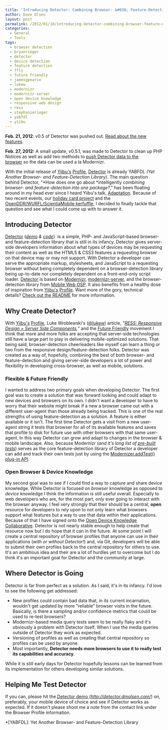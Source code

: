 ```yaml
---
title: 'Introducing Detector: Combining Browser- &#038; Feature-Detection for Your Web App'
author: Dave Olsen
layout: post
permalink: /2012/01/18/introducing-detector-combining-browser-feature-detection-for-your-web-app
categories:
  - General
  - Tools
tags:
  - browser detection
  - bryanrieger
  - detector
  - device detection
  - feature detection
  - ffly
  - future friendly
  - jamesgpearce
  - lukew
  - modernizr
  - modernizr-server
  - open device knowledge
  - responsive web design
  - ress
  - stephanierieger
  - yabfdl
  - yiibu
---
```

**Feb. 21, 2012**: v0.5 of Detector was pushed out. [Read about the new features][1].

**Feb. 27, 2012:** A small update, v0.5.1, was made to Detector to clean up PHP Notices as well as add two methods to [push Detector data to the browser][2] so the data can be used a la Modernizr.

With the initial release of [Yiibu's][3] [Profile][4], [Detector][5] is already YABFDL *(Yet Another Browser- and Feature-Detection Library)*. The main question behind Detector, "*How does one go about *intelligently *combining browser- and feature-detection into one package?*," has been floating around in my head ever since I heard Yiibu's talk, [Adaptation][6]. Because of two recent events, our [holiday card project][7] and the [OpenDDR/WURFL/ScientiaMobile kerfuffle][8], I decided to finally tackle that question and see what I could come up with to answer it.

## Introducing Detector

[Detector][9] (*[demo][5] & [code][10]*)  is a simple, PHP- and JavaScript-based browser- and feature-detection library that is still in its infancy. Detector gives server-side developers information about what types of devices may be requesting their content as well as the HTML5 & CSS3 features a requesting browser on that device may or may not support. With Detector a developer can serve the appropriate markup, stylesheets, and JavaScript to a requesting browser without being completely dependent on a browser-detection library being up-to-date nor completely dependent on a front-end-only script loader. [Detector][5] is based on [Modernizr][11], [modernizr-server][12], and the browser-detection library from [Mobile Web OSP][13]. It also benefits from a healthy dose of inspiration from [Yiibu's][3] [Profile][4]. Want more of the gory, technical details? [Check out the README][10] for more information.

## Why Create Detector?

With [Yiibu's][3] [Profile][4], Luke Wroblewski's ([@lukew][14]) article, "*[RESS: Responsive Design + Server Side Components][15],*" and the [Future Friendly][16] movement I think that more and more folks are accepting that server-side technologies still have a large part to play in delivering mobile-optimized solutions. That being said, browser-detection cheerleaders like myself can learn a thing or two from the responsive design/feature-detection folks. Detector was created as a way of, hopefully, combining the best of both browser- and feature-detection and giving server-side developers a lot of power and flexibility in developing cross-browser, as well as mobile, solutions.

### Flexible & Future Friendly

I wanted to address two primary goals when developing Detector. The first goal was to create a solution that was forward looking and could adapt to new devices and browsers on its own. I didn't want a developer to have to worry that their website might break if a new a browser came out with a different user-agent than those already being tracked. This is one of the real strengths of using feature-detection as a solution. A feature is either available or it isn't. The first time Detector gets a visit from a new user-agent string it tests that browser for all of its available features and saves that profile to disk for future use with other browsers with that same user-agent. In this way Detector can grow and adapt to changes in the browser & mobile landscape. Also, because Modernizr (*and it's long list of [pre-built tests][17]*) serves as the core feature-detection library of Detector a developer can add and track their own tests just by using the [Modernizer.addTest() plug-in API][18].

### Open Browser & Device Knowledge

My second goal was to see if I could find a way to capture and share device knowledge. While Detector is focused on *browser* knowledge as opposed to *device* knowledge I think the information is still useful overall. Especially to web developers who are, for the most part, only ever going to interact with the browser anyway. I feel very strongly that their should be a central, **open** resource for developers to rely upon to not only learn what browsers support what features but a way to use that data within their applications. Because of that I have signed onto the [Open Device Knowledge Collaborative][19]. Detector is not nearly stable enough to help create that resource now but I do hope that it can in the future. At some point I will create a central repository of browser profiles that anyone can use in their applications (*with or without Detector!*) and, via Git, developers will be able to submit their own profiles back to the central repository for others to use. It's an ambitious idea and their are a lot of hurdles yet to overcome but I do think it's an important goal for Detector and the community at large.

## Where Detector is Going

Detector is far from perfect as a solution. As I said, it's in its infancy. I'd love to see the following get addressed:

*   New profiles could contain bad data that, in its current incarnation, wouldn't get updated by more "reliable" browser visits in the future. Basically, is there a sampling and/or confidence metrics that could be used to re-test browsers?
*   Modernizr-based media query tests seem to be really flaky and it's obviously a problem with Detector itself. When I use the media queries outside of Detector they work as expected.
*   Versioning of profiles as well as creating that central repository so profiles can be used by anyone.
*   Most importantly, **Detector needs more browsers to use it to really test its capabilities and accuracy**.

While it is still early days for Detector hopefully lessons can be learned from its implementation for others developing similar solutions.

## Helping Me Test Detector

If you can, please hit the [Detector demo ][5](*<http://detector.dmolsen.com/>*) on, preferably, your mobile device of choice and see if Detector works as expected. If it doesn't please shoot me a note from the contact link under the Browser Profile information.

 [1]: http://www.dmolsen.com/mobile-in-higher-ed/2012/02/21/detector-v0-5-released-ua-parser-php-integration-browser-families-expanded-feature-tests-new-wiki/
 [2]: https://github.com/dmolsen/Detector/wiki/Pushing-Detector-Data-to-the-Browser-Tutorial
 [3]: http://yiibu.com/
 [4]: https://github.com/yiibu/profile
 [5]: http://detector.dmolsen.com/
 [6]: http://www.slideshare.net/yiibu/adaptation-why-responsive-design-actually-begins-on-the-server
 [7]: http://happyholidays.wvu.edu/
 [8]: http://openddr.org/takedown.html
 [9]: http://detector.dmolsen.com
 [10]: https://github.com/dmolsen/Detector
 [11]: http://www.modernizr.com/
 [12]: https://github.com/jamesgpearce/modernizr-server
 [13]: https://github.com/dmolsen/MIT-Mobile-Web
 [14]: http://twitter.com/lukew/
 [15]: http://www.lukew.com/ff/entry.asp?1392
 [16]: http://futurefriend.ly/
 [17]: http://www.modernizr.com/docs/#s2
 [18]: http://www.modernizr.com/docs/#addtest
 [19]: http://www.opendeviceknowledge.com/vision

 *[YABFDL]: Yet Another Browser- and Feature-Detection Library